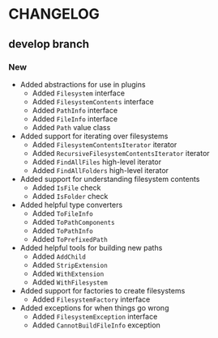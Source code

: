 # CHANGELOG

## develop branch

### New

* Added abstractions for use in plugins
  - Added `Filesystem` interface
  - Added `FilesystemContents` interface
  - Added `PathInfo` interface
  - Added `FileInfo` interface
  - Added `Path` value class
* Added support for iterating over filesystems
  - Added `FilesystemContentsIterator` iterator
  - Added `RecursiveFilesystemContentsIterator` iterator
  - Added `FindAllFiles` high-level iterator
  - Added `FindAllFolders` high-level iterator
* Added support for understanding filesystem contents
  - Added `IsFile` check
  - Added `IsFolder` check
* Added helpful type converters
  - Added `ToFileInfo`
  - Added `ToPathComponents`
  - Added `ToPathInfo`
  - Added `ToPrefixedPath`
* Added helpful tools for building new paths
  - Added `AddChild`
  - Added `StripExtension`
  - Added `WithExtension`
  - Added `WithFilesystem`
* Added support for factories to create filesystems
  - Added `FilesystemFactory` interface
* Added exceptions for when things go wrong
  - Added `FilesystemException` interface
  - Added `CannotBuildFileInfo` exception
